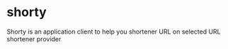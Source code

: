 # shorty
Shorty is an application client to help you shortener URL on selected URL shortener provider
